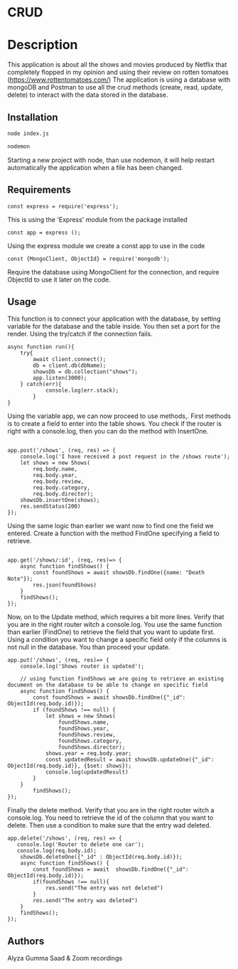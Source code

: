 # CRUD

# Description

This application is about all the shows and movies produced by Netflix that completely flopped in my opinion and using their review on rotten tomatoes 
(https://www.rottentomatoes.com/)
The application is using a database with mongoDB and Postman to use all the crud methods (create, read, update, delete) to interact with the data stored in the database.

## Installation

```bash
node index.js
```
```bash
nodemon
```
Starting a new project with node, than use nodemon, it will help restart automatically the application when a file has been changed.


## Requirements

```
const express = require('express');
```
This is using the 'Express' module from the package installed
```
const app = express ();
```
Using the express module we create a const app to use in the code
```
const {MongoClient, ObjectId} = require('mongodb');
```
Require the database using MongoClient for the connection, and require ObjectId to use it later on the code.
## Usage

This function is to connect your application with the database, by setting variable for the database and the table inside. You then set a port for the render.
Using the try/catch if the connection fails.
```
async function run(){
    try{
        await client.connect();
        db = client.db(dbName);
        showsDb = db.collection("shows");
        app.listen(3000);
    } catch(err){
            console.log(err.stack);
        }
}
```
Using the variable app, we can now proceed to use methods,.
First methods is to create a field to enter into the table shows.
You check if the router is right with a console.log, then you can do the method with InsertOne.
```
   
app.post('/shows', (req, res) => {
    console.log('I have received a post request in the /shows route');
    let shows = new Shows(
        req.body.name,
        req.body.year,
        req.body.review,
        req.body.category,
        req.body.director);
    showsDb.insertOne(shows);
    res.sendStatus(200)
});
```
Using the same logic than earlier we want now to find one the field we entered.
Create a function with the method FindOne specifying a field to retrieve.

```

app.get('/shows/:id', (req, res)=> {
    async function findShows() {
        const foundShows = await showsDb.findOne({name: "Death Note"});
        res.json(foundShows)
    }
    findShows();
});
```
Now, on to the Update method, which requires a bit more lines.
Verify that you are in the right router witch a console.log.
You use the same function than earlier (FindOne) to retrieve the field that you want to update first.
Using a condition you want to change a specific field only if the columns is not null in the database.
You than proceed your update.

```
app.put('/shows', (req, res)=> {
    console.log('Shows router is updated');

    // using function findShows we are going to retrieve an existing document on the database to be able to change on specific field
    async function findShows() {
        const foundShows = await showsDb.findOne({"_id": ObjectId(req.body.id)});
        if (foundShows !== null) {
            let shows = new Shows(
                foundShows.name,
                foundShows.year,
                foundShows.review,
                foundShows.category,
                foundShows.director);
            shows.year = req.body.year;
            const updatedResult = await showsDb.updateOne({"_id": ObjectId(req.body.id)}, {$set: shows});
            console.log(updatedResult)
        }
    }
        findShows();
});
```

Finally the delete method.
Verify that you are in the right router witch a console.log.
You need to retrieve the id of the column that you want to delete.
Then use a condition to make sure that the entry wad deleted.

```
app.delete('/shows', (req, res) => {
   console.log('Router to delete one car');
   console.log(req.body.id);
    showsDb.deleteOne({"_id" : ObjectId(req.body.id)});
    async function findShows() {
        const foundShows = await  showsDb.findOne({"_id": ObjectId(req.body.id)});
        if(foundShows !== null){
            res.send("The entry was not deleted")
        }
        res.send("The entry was deleted")
    }
    findShows();
});
```

## Authors
Alyza Gumma Saad & Zoom recordings


